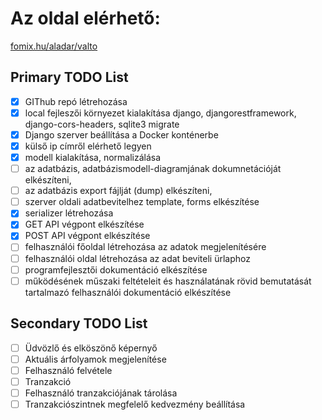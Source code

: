 # Az oldal elérhető:
[fomix.hu/aladar/valto](http://fomix.hu/aladar/valto.html)


## Primary TODO List 
- [x] GIThub repó létrehozása
- [x] local fejleszői környezet kialakítása django, djangorestframework, django-cors-headers, sqlite3 migrate
- [x] Django szerver beállítása a Docker konténerbe
- [x] külső ip címről elérhető legyen
- [x] modell kialakítása, normalizálása
- [ ] az adatbázis, adatbázismodell-diagramjának dokumnetációját elkészíteni,
- [ ] az adatbázis export fájlját (dump) elkészíteni,
- [ ] szerver oldali adatbevitelhez template, forms elkészítése
- [x] serializer létrehozása
- [x] GET API végpont elkészítése
- [x] POST API végpont elkészítése
- [ ] felhasználói főoldal létrehozása az adatok megjelenítésére
- [ ] felhasználói oldal létrehozása az adat beviteli ürlaphoz
- [ ] programfejlesztői dokumentáció elkészítése
- [ ] működésének műszaki feltételeit és használatának rövid bemutatását tartalmazó felhasználói dokumentáció elkészítése

## Secondary TODO List
- [ ] Üdvözlő és elköszönő képernyő
- [ ] Aktuális árfolyamok megjelenítése
- [ ] Felhasználó felvétele
- [ ] Tranzakció
- [ ] Felhasználó tranzakciójának tárolása
- [ ] Tranzakciószintnek megfelelő kedvezmény beállítása